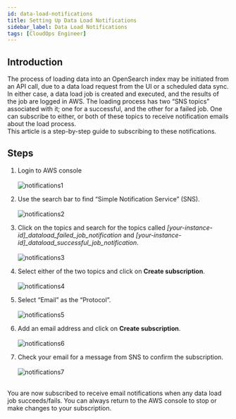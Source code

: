 ```yaml
---
id: data-load-notifications
title: Setting Up Data Load Notifications
sidebar_label: Data Load Notifications
tags: [CloudOps Engineer]
---
```


<div>

## Introduction

The process of loading data into an OpenSearch index may be initiated from an API call, due to a data load request from the UI or a scheduled data sync. In either case, a data load job is created and executed, and the results of the job are logged in AWS. The loading process has two “SNS topics” associated with it; one for a successful, and the other for a failed job. One can subscribe to either, or both of these topics to receive notification emails about the load process.  
This article is a step-by-step guide to subscribing to these notifications.

## Steps

1. Login to AWS console <br/><br/>
![notifications1](https://s3.amazonaws.com/cdn.qrvey.com/documentation_assets/get-started/notifications/notifications.1.all.png)

2. Use the search bar to find “Simple Notification Service” (SNS). <br/><br/>
![notifications2](https://s3.amazonaws.com/cdn.qrvey.com/documentation_assets/get-started/notifications/notifications.2.all.png)

3. Click on the topics and search for the topics called *[your-instance-id]_dataload_failed_job_notification* and *[your-instance-id]_dataload_successful_job_notification*. <br/><br/>
![notifications3](https://s3.amazonaws.com/cdn.qrvey.com/documentation_assets/get-started/notifications/notifications.3.all.png)

4. Select either of the two topics and click on **Create subscription**. <br/><br/>
![notifications4](https://s3.amazonaws.com/cdn.qrvey.com/documentation_assets/get-started/notifications/notifications.4.all.png)

5. Select “Email” as the “Protocol”. <br/><br/>
![notifications5](https://s3.amazonaws.com/cdn.qrvey.com/documentation_assets/get-started/notifications/notifications.5.all.png)

6. Add an email address and click on **Create subscription**. <br/><br/>
![notifications6](https://s3.amazonaws.com/cdn.qrvey.com/documentation_assets/get-started/notifications/notifications.6.all.png)

7. Check your email for a message from SNS to confirm the subscription. <br/><br/>
![notifications7](https://s3.amazonaws.com/cdn.qrvey.com/documentation_assets/get-started/notifications/notifications.7.all.png)


<br/>
You are now subscribed to receive email notifications when any data load job succeeds/fails. You can always return to the AWS console to stop or make changes to your subscription.

</div>